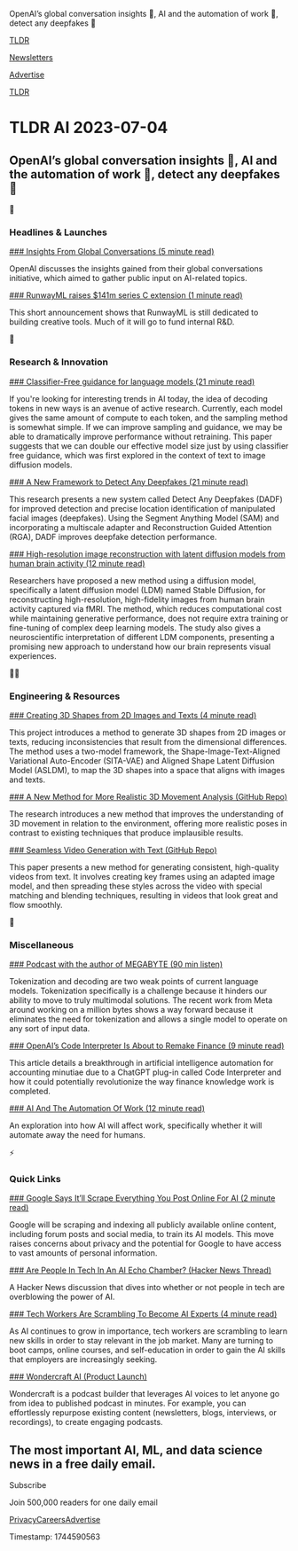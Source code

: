 OpenAI’s global conversation insights 💭, AI and the automation of work 💼, detect any deepfakes 🫥

[TLDR](/)

[Newsletters](/newsletters)

[Advertise](https://advertise.tldr.tech/)

[TLDR](/)

# TLDR AI 2023-07-04

## OpenAI’s global conversation insights 💭, AI and the automation of work 💼, detect any deepfakes 🫥

🚀

### Headlines & Launches

[### Insights From Global Conversations (5 minute read)](https://openai.com/blog/insights-from-global-conversations?utm_source=tldrai)

OpenAI discusses the insights gained from their global conversations initiative, which aimed to gather public input on AI-related topics.

[### RunwayML raises $141m series C extension (1 minute read)](https://runwayml.com/blog/runway-raises-141-million-to-continue-building-the-future-of-creativity?utm_source=tldrai)

This short announcement shows that RunwayML is still dedicated to building creative tools. Much of it will go to fund internal R&D.

🧠

### Research & Innovation

[### Classifier-Free guidance for language models (21 minute read)](https://huggingface.co/papers/2306.17806?utm_source=tldrai)

If you're looking for interesting trends in AI today, the idea of decoding tokens in new ways is an avenue of active research. Currently, each model gives the same amount of compute to each token, and the sampling method is somewhat simple. If we can improve sampling and guidance, we may be able to dramatically improve performance without retraining. This paper suggests that we can double our effective model size just by using classifier free guidance, which was first explored in the context of text to image diffusion models.

[### A New Framework to Detect Any Deepfakes (21 minute read)](https://arxiv.org/abs/2306.17075v1?utm_source=tldrai)

This research presents a new system called Detect Any Deepfakes (DADF) for improved detection and precise location identification of manipulated facial images (deepfakes). Using the Segment Anything Model (SAM) and incorporating a multiscale adapter and Reconstruction Guided Attention (RGA), DADF improves deepfake detection performance.

[### High-resolution image reconstruction with latent diffusion models from human brain activity (12 minute read)](https://sites.google.com/view/stablediffusion-with-brain/?utm_source=tldrai)

Researchers have proposed a new method using a diffusion model, specifically a latent diffusion model (LDM) named Stable Diffusion, for reconstructing high-resolution, high-fidelity images from human brain activity captured via fMRI. The method, which reduces computational cost while maintaining generative performance, does not require extra training or fine-tuning of complex deep learning models. The study also gives a neuroscientific interpretation of different LDM components, presenting a promising new approach to understand how our brain represents visual experiences.

👨‍💻

### Engineering & Resources

[### Creating 3D Shapes from 2D Images and Texts (4 minute read)](https://neuralcarver.github.io/michelangelo/?utm_source=tldrai)

This project introduces a method to generate 3D shapes from 2D images or texts, reducing inconsistencies that result from the dimensional differences. The method uses a two-model framework, the Shape-Image-Text-Aligned Variational Auto-Encoder (SITA-VAE) and Aligned Shape Latent Diffusion Model (ASLDM), to map the 3D shapes into a space that aligns with images and texts.

[### A New Method for More Realistic 3D Movement Analysis (GitHub Repo)](https://github.com/xymsh/grammar?utm_source=tldrai)

The research introduces a new method that improves the understanding of 3D movement in relation to the environment, offering more realistic poses in contrast to existing techniques that produce implausible results.

[### Seamless Video Generation with Text (GitHub Repo)](https://anonymous-31415926.github.io/?utm_source=tldrai)

This paper presents a new method for generating consistent, high-quality videos from text. It involves creating key frames using an adapted image model, and then spreading these styles across the video with special matching and blending techniques, resulting in videos that look great and flow smoothly.

🎁

### Miscellaneous

[### Podcast with the author of MEGABYTE (90 min listen)](https://www.cognitiverevolution.ai/e40-metas-megabyte-revolution-with-lili-yu-of-meta-ai/?utm_source=tldrai)

Tokenization and decoding are two weak points of current language models. Tokenization specifically is a challenge because it hinders our ability to move to truly multimodal solutions. The recent work from Meta around working on a million bytes shows a way forward because it eliminates the need for tokenization and allows a single model to operate on any sort of input data.

[### OpenAI’s Code Interpreter Is About to Remake Finance (9 minute read)](https://every.to/napkin-math/openai-s-code-interpreter-is-about-to-remake-finance?utm_source=tldrai)

This article details a breakthrough in artificial intelligence automation for accounting minutiae due to a ChatGPT plug-in called Code Interpreter and how it could potentially revolutionize the way finance knowledge work is completed.

[### AI And The Automation Of Work (12 minute read)](https://www.ben-evans.com/benedictevans/2023/7/2/working-with-ai?utm_source=tldrai)

An exploration into how AI will affect work, specifically whether it will automate away the need for humans.

⚡️

### Quick Links

[### Google Says It’ll Scrape Everything You Post Online For AI (2 minute read)](https://gizmodo.com/google-says-itll-scrape-everything-you-post-online-for-1850601486?utm_source=tldrai)

Google will be scraping and indexing all publicly available online content, including forum posts and social media, to train its AI models. This move raises concerns about privacy and the potential for Google to have access to vast amounts of personal information.

[### Are People In Tech In An AI Echo Chamber? (Hacker News Thread)](https://news.ycombinator.com/item?id=36567918)

A Hacker News discussion that dives into whether or not people in tech are overblowing the power of AI.

[### Tech Workers Are Scrambling To Become AI Experts (4 minute read)](https://www.vox.com/technology/2023/6/28/23774435/ai-skills-classes-tech-jobs-pivot?utm_source=tldrai)

As AI continues to grow in importance, tech workers are scrambling to learn new skills in order to stay relevant in the job market. Many are turning to boot camps, online courses, and self-education in order to gain the AI skills that employers are increasingly seeking.

[### Wondercraft AI (Product Launch)](https://www.producthunt.com/posts/wondercraft-ai?utm_source=tldrai)

Wondercraft is a podcast builder that leverages AI voices to let anyone go from idea to published podcast in minutes. For example, you can effortlessly repurpose existing content (newsletters, blogs, interviews, or recordings), to create engaging podcasts.

## The most important AI, ML, and data science news in a free daily email.

Subscribe

Join 500,000 readers for one daily email

[Privacy](/privacy)[Careers](https://jobs.ashbyhq.com/tldr.tech)[Advertise](/ai/advertise)

Timestamp: 1744590563